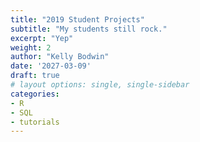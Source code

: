 ```yaml
---
title: "2019 Student Projects"
subtitle: "My students still rock."
excerpt: "Yep"
weight: 2
author: "Kelly Bodwin"
date: '2027-03-09'
draft: true
# layout options: single, single-sidebar
categories:
- R
- SQL
- tutorials
---
```

